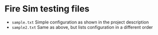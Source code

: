 # Fire Sim testing files

* `sample.txt`
  Simple configuration as shown in the project description
* `sample2.txt`
  Same as above, but lists configuration in a different order
